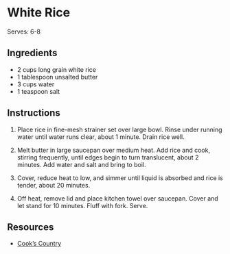 # White Rice

Serves: 6-8

## Ingredients

* 2 cups long grain white rice
* 1 tablespoon unsalted butter
* 3 cups water
* 1 teaspoon salt

## Instructions

1. Place rice in fine-mesh strainer set over large bowl. Rinse under running water until water runs clear, about 1 minute. Drain rice well.

2. Melt butter in large saucepan over medium heat. Add rice and cook, stirring frequently, until edges begin to turn translucent, about 2 minutes. Add water and salt and bring to boil.

3. Cover, reduce heat to low, and simmer until liquid is absorbed and rice is tender, about 20 minutes.

4. Off heat, remove lid and place kitchen towel over saucepan. Cover and let stand for 10 minutes. Fluff with fork. Serve.

## Resources

* [Cook’s Country](http://www.cookscountry.com/recipes/6115-white-rice)
